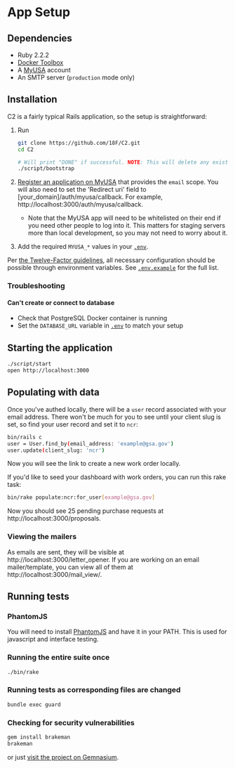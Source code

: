 # App Setup

## Dependencies

* Ruby 2.2.2
* [Docker Toolbox](https://www.docker.com/docker-toolbox)
* A [MyUSA](https://alpha.my.usa.gov/) account
* An SMTP server (`production` mode only)

## Installation

C2 is a fairly typical Rails application, so the setup is straightforward:

1. Run

    ```bash
    git clone https://github.com/18F/C2.git
    cd C2

    # Will print "DONE" if successful. NOTE: This will delete any existing records in your C2 database.
    ./script/bootstrap
    ```

1. [Register an application on MyUSA](https://alpha.my.usa.gov/applications/new) that provides the `email` scope. You will also need to set the 'Redirect uri' field to [your_domain]/auth/myusa/callback. For example, http://localhost:3000/auth/myusa/callback.
    * Note that the MyUSA app will need to be whitelisted on their end if you need other people to log into it. This matters for staging servers more than local development, so you may not need to worry about it.
1. Add the required `MYUSA_*` values in your [`.env`](../.env.example).

Per [the Twelve-Factor guidelines](http://12factor.net/config), all necessary configuration should be possible through environment variables. See [`.env.example`](../.env.example) for the full list.

### Troubleshooting

#### Can't create or connect to database

* Check that PostgreSQL Docker container is running
* Set the `DATABASE_URL` variable in [`.env`](../.env.example) to match your setup

## Starting the application

```bash
./script/start
open http://localhost:3000
```

## Populating with data

Once you've authed locally, there will be a `user` record associated with your
email address. There won't be much for you to see until your client slug is set,
so find your user record and set it to `ncr`:

```bash
bin/rails c
user = User.find_by(email_address: 'example@gsa.gov')
user.update(client_slug: 'ncr')
```

Now you will see the link to create a new work order locally.

If you'd like to seed your dashboard with work orders, you can run this rake
task:

```bash
bin/rake populate:ncr:for_user[example@gsa.gov]
```

Now you should see 25 pending purchase requests at
http://localhost:3000/proposals.

### Viewing the mailers

As emails are sent, they will be visible at http://localhost:3000/letter_opener. If you are working on an email mailer/template, you can view all of them at http://localhost:3000/mail_view/.

## Running tests

### PhantomJS

You will need to install [PhantomJS](http://phantomjs.org/download.html) and
have it in your PATH. This is used for javascript and interface testing.

### Running the entire suite once

```bash
./bin/rake
```

### Running tests as corresponding files are changed

```bash
bundle exec guard
```

### Checking for security vulnerabilities

```bash
gem install brakeman
brakeman
```

or just [visit the project on Gemnasium](https://gemnasium.com/18F/C2).
